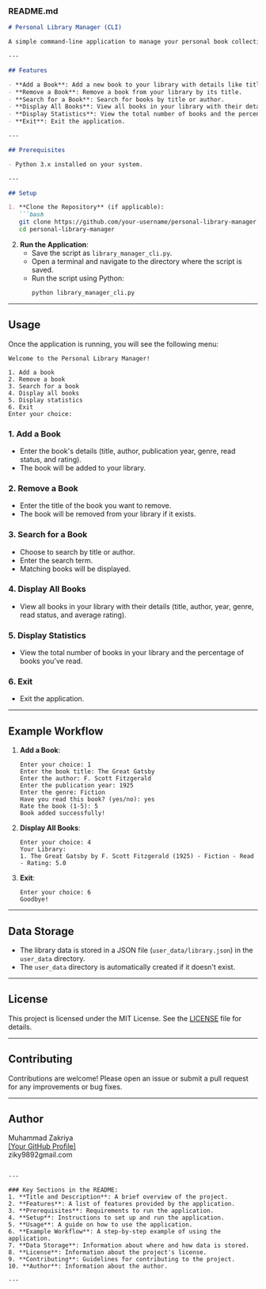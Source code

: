 
### README.md

```markdown
# Personal Library Manager (CLI)

A simple command-line application to manage your personal book collection. This app allows you to add, remove, search, and display books, as well as view basic statistics about your library.

---

## Features

- **Add a Book**: Add a new book to your library with details like title, author, publication year, genre, read status, and rating.
- **Remove a Book**: Remove a book from your library by its title.
- **Search for a Book**: Search for books by title or author.
- **Display All Books**: View all books in your library with their details.
- **Display Statistics**: View the total number of books and the percentage of books you've read.
- **Exit**: Exit the application.

---

## Prerequisites

- Python 3.x installed on your system.

---

## Setup

1. **Clone the Repository** (if applicable):
   ```bash
   git clone https://github.com/your-username/personal-library-manager.git
   cd personal-library-manager
   ```

2. **Run the Application**:
   - Save the script as `library_manager_cli.py`.
   - Open a terminal and navigate to the directory where the script is saved.
   - Run the script using Python:
     ```bash
     python library_manager_cli.py
     ```

---

## Usage

Once the application is running, you will see the following menu:

```
Welcome to the Personal Library Manager!

1. Add a book
2. Remove a book
3. Search for a book
4. Display all books
5. Display statistics
6. Exit
Enter your choice:
```

### 1. Add a Book
- Enter the book's details (title, author, publication year, genre, read status, and rating).
- The book will be added to your library.

### 2. Remove a Book
- Enter the title of the book you want to remove.
- The book will be removed from your library if it exists.

### 3. Search for a Book
- Choose to search by title or author.
- Enter the search term.
- Matching books will be displayed.

### 4. Display All Books
- View all books in your library with their details (title, author, year, genre, read status, and average rating).

### 5. Display Statistics
- View the total number of books in your library and the percentage of books you've read.

### 6. Exit
- Exit the application.

---

## Example Workflow

1. **Add a Book**:
   ```
   Enter your choice: 1
   Enter the book title: The Great Gatsby
   Enter the author: F. Scott Fitzgerald
   Enter the publication year: 1925
   Enter the genre: Fiction
   Have you read this book? (yes/no): yes
   Rate the book (1-5): 5
   Book added successfully!
   ```

2. **Display All Books**:
   ```
   Enter your choice: 4
   Your Library:
   1. The Great Gatsby by F. Scott Fitzgerald (1925) - Fiction - Read - Rating: 5.0
   ```

3. **Exit**:
   ```
   Enter your choice: 6
   Goodbye!
   ```

---

## Data Storage

- The library data is stored in a JSON file (`user_data/library.json`) in the `user_data` directory.
- The `user_data` directory is automatically created if it doesn't exist.

---

## License

This project is licensed under the MIT License. See the [LICENSE](LICENSE) file for details.

---

## Contributing

Contributions are welcome! Please open an issue or submit a pull request for any improvements or bug fixes.

---

## Author

Muhammad Zakriya  
[[Your GitHub Profile]](https://github.com/MZakriya)  
ziky9892gmail.com
```

---

### Key Sections in the README:
1. **Title and Description**: A brief overview of the project.
2. **Features**: A list of features provided by the application.
3. **Prerequisites**: Requirements to run the application.
4. **Setup**: Instructions to set up and run the application.
5. **Usage**: A guide on how to use the application.
6. **Example Workflow**: A step-by-step example of using the application.
7. **Data Storage**: Information about where and how data is stored.
8. **License**: Information about the project's license.
9. **Contributing**: Guidelines for contributing to the project.
10. **Author**: Information about the author.

---
